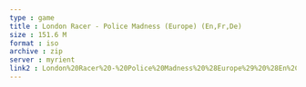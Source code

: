 ```yaml
---
type : game
title : London Racer - Police Madness (Europe) (En,Fr,De)
size : 151.6 M
format : iso
archive : zip
server : myrient
link2 : London%20Racer%20-%20Police%20Madness%20%28Europe%29%20%28En%2CFr%2CDe%29
---
```

